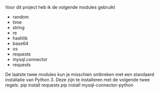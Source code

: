 Voor dit project heb ik de volgende modules gebruikt
 - random
 - time
 - string
 - re
 - hashlib
 - base64
 - os
 - requests
 - mysql.connector
 - requests

De laatste twee modules kun je misschien ontbreken met een standaard installatie van Python 3. Deze zijn te installeren met de volgende twee regels.
pip install requests
pip install mysql-connector-python

